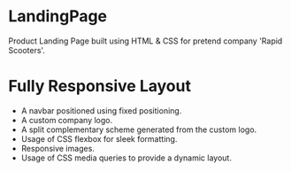 # LandingPage
Product Landing Page built using HTML &amp; CSS for pretend company 'Rapid Scooters'.

# Fully Responsive Layout
* A navbar positioned using fixed positioning.
* A custom company logo.
* A split complementary scheme generated from the custom logo.
* Usage of CSS flexbox for sleek formatting.
* Responsive images.
* Usage of CSS media queries to provide a dynamic layout.
